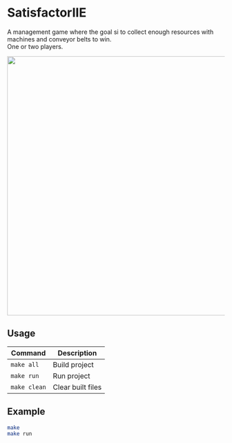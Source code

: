 # SatisfactorIIE

A management game where the goal si to collect enough resources with machines and conveyor belts to win. \
One or two players.

<img src="https://github.com/LoukaDOZ/SatisfactorIIE/assets/46566140/3380a8ee-ee3b-4dd8-996e-7e478bdffd9d" height="600"/>

## Usage

| Command      | Description       |
|--------------|-------------------|
| `make all`   | Build project     |
| `make run`   | Run project       |
| `make clean` | Clear built files |

## Example

```bash
make
make run
```
